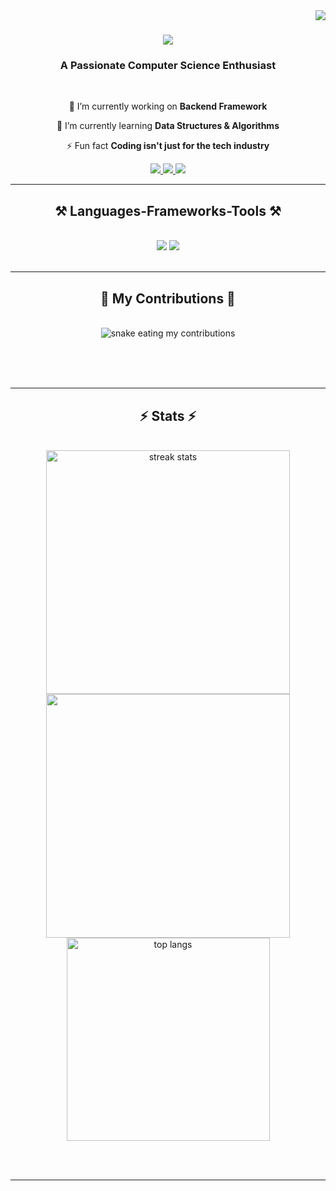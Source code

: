 <img align="right" src="https://visitor-badge.laobi.icu/badge?page_id=Nikhilchalla.Nikhilchalla" />

<h1 align="center">
    <img src="https://readme-typing-svg.herokuapp.com/?font=Righteous&size=35&center=true&vCenter=true&width=500&height=70&duration=4000&lines=Hi+There!+👋;+I'm+Nikhil!;" />
</h1>

<h3 align="center">A Passionate Computer Science Enthusiast </h3>

<br/>

<div align="center">
 
 🔭 I’m currently working on **Backend Framework**

 🌱 I’m currently learning **Data Structures & Algorithms**

 ⚡ Fun fact **Coding isn't just for the tech industry**
 
 </div>
 
<div align="center"> 
  <a href="mailto:nikhilchalla511@gmail.com">
    <img src="https://img.shields.io/badge/Gmail-333333?style=for-the-badge&logo=gmail&logoColor=red" />
  </a>
  <a href="https://linkedin.com/in/Nikhil-Challa" target="_blank">
    <img src="https://img.shields.io/badge/LinkedIn-0077B5?style=for-the-badge&logo=linkedin&logoColor=white" target="_blank" />
  </a>
  <a href="https://github.com/Nikhilchalla" target="_blank">
     <img src="https://img.shields.io/badge/Portfolio-FF5722?style=for-the-badge&logo=todoist&logoColor=white" target="_blank" /> <!-- sqlite, safari, google-chrome are other good icon options -->
  </a>
</div>

 <hr/>
 
<h2 align="center">⚒️ Languages-Frameworks-Tools ⚒️</h2>
<br/>
<div align="center">
    <img src="https://skillicons.dev/icons?i=html,css,vscode,github,git" />
    <img src="https://skillicons.dev/icons?i=nodejs,python,javascript,mongodb,java,mysql" /><br>
</div>

<br/>
<hr/>

<div align="center">
  <h2>🐍 My Contributions 🐍</h2>
  <br>
  <img alt="snake eating my contributions" src="https://raw.githubusercontent.com/Nikhilchalla/Nikhilchalla/output/github-contribution-grid-snake.svg" />
  
  <br/><br/><br/>
</div>

<hr/>

<h2 align="center">⚡ Stats ⚡</h2>
<br>
<div align=center>
  <img width=390 src="https://streak-stats.demolab.com/?user=Nikhilchalla&count_private=true&theme=react&border_radius=12" alt="streak stats"/>
  <img width=390 src="https://github-readme-stats.vercel.app/api?username=Nikhilchalla&show_icons=true&theme=transparent" />
  <br/>
  <img width=325 align="center" src="https://github-readme-stats-Nikhilchalla.vercel.app/api/top-langs/?username=Nikhilchalla&hide=HTML&langs_count=8&layout=compact&theme=react&border_radius=10&size_weight=0.5&count_weight=0.5&exclude_repo=github-readme-stats" alt="top langs" />
</div>

<br/><br/>
<hr/>

<br/>
